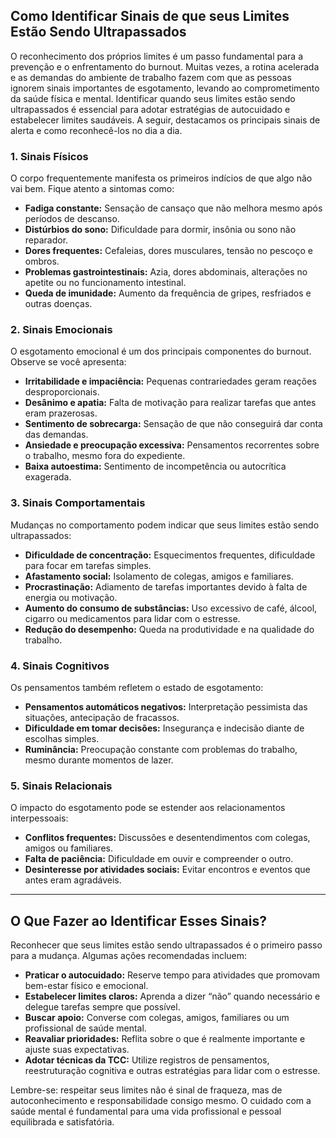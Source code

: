 
## Como Identificar Sinais de que seus Limites Estão Sendo Ultrapassados

O reconhecimento dos próprios limites é um passo fundamental para a prevenção e o enfrentamento do burnout. Muitas vezes, a rotina acelerada e as demandas do ambiente de trabalho fazem com que as pessoas ignorem sinais importantes de esgotamento, levando ao comprometimento da saúde física e mental. Identificar quando seus limites estão sendo ultrapassados é essencial para adotar estratégias de autocuidado e estabelecer limites saudáveis. A seguir, destacamos os principais sinais de alerta e como reconhecê-los no dia a dia.

### 1. Sinais Físicos

O corpo frequentemente manifesta os primeiros indícios de que algo não vai bem. Fique atento a sintomas como:

- **Fadiga constante:** Sensação de cansaço que não melhora mesmo após períodos de descanso.
- **Distúrbios do sono:** Dificuldade para dormir, insônia ou sono não reparador.
- **Dores frequentes:** Cefaleias, dores musculares, tensão no pescoço e ombros.
- **Problemas gastrointestinais:** Azia, dores abdominais, alterações no apetite ou no funcionamento intestinal.
- **Queda de imunidade:** Aumento da frequência de gripes, resfriados e outras doenças.

### 2. Sinais Emocionais

O esgotamento emocional é um dos principais componentes do burnout. Observe se você apresenta:

- **Irritabilidade e impaciência:** Pequenas contrariedades geram reações desproporcionais.
- **Desânimo e apatia:** Falta de motivação para realizar tarefas que antes eram prazerosas.
- **Sentimento de sobrecarga:** Sensação de que não conseguirá dar conta das demandas.
- **Ansiedade e preocupação excessiva:** Pensamentos recorrentes sobre o trabalho, mesmo fora do expediente.
- **Baixa autoestima:** Sentimento de incompetência ou autocrítica exagerada.

### 3. Sinais Comportamentais

Mudanças no comportamento podem indicar que seus limites estão sendo ultrapassados:

- **Dificuldade de concentração:** Esquecimentos frequentes, dificuldade para focar em tarefas simples.
- **Afastamento social:** Isolamento de colegas, amigos e familiares.
- **Procrastinação:** Adiamento de tarefas importantes devido à falta de energia ou motivação.
- **Aumento do consumo de substâncias:** Uso excessivo de café, álcool, cigarro ou medicamentos para lidar com o estresse.
- **Redução do desempenho:** Queda na produtividade e na qualidade do trabalho.

### 4. Sinais Cognitivos

Os pensamentos também refletem o estado de esgotamento:

- **Pensamentos automáticos negativos:** Interpretação pessimista das situações, antecipação de fracassos.
- **Dificuldade em tomar decisões:** Insegurança e indecisão diante de escolhas simples.
- **Ruminância:** Preocupação constante com problemas do trabalho, mesmo durante momentos de lazer.

### 5. Sinais Relacionais

O impacto do esgotamento pode se estender aos relacionamentos interpessoais:

- **Conflitos frequentes:** Discussões e desentendimentos com colegas, amigos ou familiares.
- **Falta de paciência:** Dificuldade em ouvir e compreender o outro.
- **Desinteresse por atividades sociais:** Evitar encontros e eventos que antes eram agradáveis.

---

## O Que Fazer ao Identificar Esses Sinais?

Reconhecer que seus limites estão sendo ultrapassados é o primeiro passo para a mudança. Algumas ações recomendadas incluem:

- **Praticar o autocuidado:** Reserve tempo para atividades que promovam bem-estar físico e emocional.
- **Estabelecer limites claros:** Aprenda a dizer “não” quando necessário e delegue tarefas sempre que possível.
- **Buscar apoio:** Converse com colegas, amigos, familiares ou um profissional de saúde mental.
- **Reavaliar prioridades:** Reflita sobre o que é realmente importante e ajuste suas expectativas.
- **Adotar técnicas da TCC:** Utilize registros de pensamentos, reestruturação cognitiva e outras estratégias para lidar com o estresse.

Lembre-se: respeitar seus limites não é sinal de fraqueza, mas de autoconhecimento e responsabilidade consigo mesmo. O cuidado com a saúde mental é fundamental para uma vida profissional e pessoal equilibrada e satisfatória.
```
